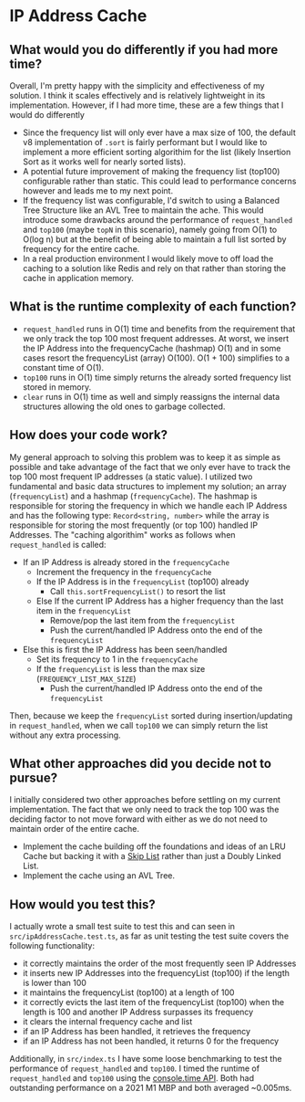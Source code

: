 # IP Address Cache

## What would you do differently if you had more time?

Overall, I'm pretty happy with the simplicity and effectiveness of my solution.
I think it scales effectively and is relatively lightweight in its implementation.
However, if I had more time, these are a few things that I would do differently

- Since the frequency list will only ever have a max size of 100, the default v8 implementation of `.sort` is fairly performant but I would like to implement a more efficient sorting algorithim for the list (likely Insertion Sort as it works well for nearly sorted lists).
- A potential future improvement of making the frequency list (top100) configurable rather than static. This could lead to performance concerns however and leads me to my next point.
- If the frequency list was configurable, I'd switch to using a Balanced Tree Structure like an AVL Tree to maintain the ache. This would introduce some drawbacks around the performance of `request_handled` and `top100` (maybe `topN` in this scenario), namely going from O(1) to O(log n) but at the benefit of being able to maintain a full list sorted by frequency for the entire cache.
- In a real production environment I would likely move to off load the caching to a solution like Redis and rely on that rather than storing the cache in application memory.

## What is the runtime complexity of each function?

- `request_handled` runs in O(1) time and benefits from the requirement that we only track the top 100 most frequent addresses. At worst, we insert the IP Address into the frequencyCache (hashmap) O(1) and in some cases resort the frequencyList (array) O(100). O(1 + 100) simplifies to a constant time of O(1).
- `top100` runs in O(1) time simply returns the already sorted frequency list stored in memory.
- `clear` runs in O(1) time as well and simply reassigns the internal data structures allowing the old ones to garbage collected.

## How does your code work?

My general approach to solving this problem was to keep it as simple as possible and take advantage of the fact that we only ever have to track the top 100 most frequent IP addresses (a static value). I utilized two fundamental and basic data structures to implement my solution; an array (`frequencyList`) and a hashmap (`frequencyCache`). The hashmap is responsible for storing the frequency in which we handle each IP Address and has the following type: `Record<string, number>` while the array is responsible for storing the most frequently (or top 100) handled IP Addresses. The "caching algorithim" works as follows when `request_handled` is called:

- If an IP Address is already stored in the `frequencyCache`
  - Increment the frequency in the `frequencyCache`
  - If the IP Address is in the `frequencyList` (top100) already
    - Call `this.sortFrequencyList()` to resort the list
  - Else If the current IP Address has a higher frequency than the last item in the `frequencyList`
    - Remove/pop the last item from the `frequencyList`
    - Push the current/handled IP Address onto the end of the `frequencyList`
- Else this is first the IP Address has been seen/handled
  - Set its frequency to 1 in the `frequencyCache`
  - If the `frequencyList` is less than the max size (`FREQUENCY_LIST_MAX_SIZE`)
    - Push the current/handled IP Address onto the end of the `frequencyList`

Then, because we keep the `frequencyList` sorted during insertion/updating in `request_handled`, when we call `top100` we can simply return the list without any extra processing.

## What other approaches did you decide not to pursue?

I initially considered two other approaches before settling on my current implementation. The fact that we only need to track the top 100 was the deciding factor to not move forward with either as we do not need to maintain order of the entire cache.

- Implement the cache building off the foundations and ideas of an LRU Cache but backing it with a [Skip List](https://brilliant.org/wiki/skip-lists/) rather than just a Doubly Linked List.
- Implement the cache using an AVL Tree.

## How would you test this?

I actually wrote a small test suite to test this and can seen in `src/ipAddressCache.test.ts`, as far as unit testing the test suite covers the following functionality:

- it correctly maintains the order of the most frequently seen IP Addresses
- it inserts new IP Addresses into the frequencyList (top100) if the length is lower than 100
- it maintains the frequencyList (top100) at a length of 100
- it correctly evicts the last item of the frequencyList (top100) when the length is 100 and another IP Address surpasses its frequency
- it clears the internal frequency cache and list
- if an IP Address has been handled, it retrieves the frequency
- if an IP Address has not been handled, it returns 0 for the frequency

Additionally, in `src/index.ts` I have some loose benchmarking to test the performance of `request_handled` and `top100`. I timed the runtime of `request_handled` and `top100` using the [console.time API](https://developer.mozilla.org/en-US/docs/Web/API/console/time). Both had outstanding performance on a 2021 M1 MBP and both averaged ~0.005ms.
